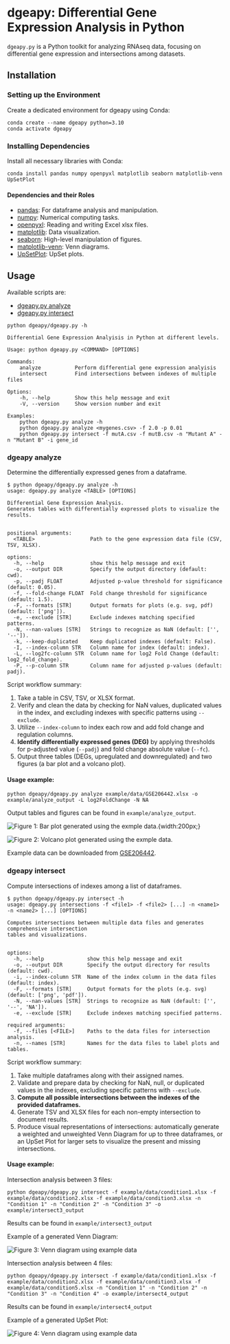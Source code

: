 # dgeapy: Differential Gene Expression Analysis in Python

`dgeapy.py` is a Python toolkit for analyzing RNAseq data, focusing on differential gene expression and intersections among datasets.

## Installation

### Setting up the Environment

Create a dedicated environment for dgeapy using Conda:

```shell
conda create --name dgeapy python=3.10
conda activate dgeapy
```

### Installing Dependencies

Install all necessary libraries with Conda:

```shell
conda install pandas numpy openpyxl matplotlib seaborn matplotlib-venn UpSetPlot
```

#### Dependencies and their Roles

- [pandas](<https://pypi.org/project/pandas/>): For dataframe analysis and manipulation.
- [numpy](<https://pypi.org/project/numpy/>): Numerical computing tasks.
- [openpyxl](<https://pypi.org/project/openpyxl/>): Reading and writing Excel xlsx files.
- [matplotlib](<https://pypi.org/project/matplotlib/>): Data visualization.
- [seaborn](<https://pypi.org/project/seaborn/>): High-level manipulation of figures.
- [matplotlib-venn](<https://pypi.org/project/matplotlib-venn/>): Venn diagrams.
- [UpSetPlot](<https://pypi.org/project/UpSetPlot/>): UpSet plots.

## Usage

Available scripts are:

- [dgeapy.py analyze](#dgeapy-analyze) 
- [dgeapy.py intersect](#dgeapy-intersect)

```
python dgeapy/dgeapy.py -h

Differential Gene Expression Analyisis in Python at different levels.

Usage: python dgeapy.py <COMMAND> [OPTIONS]

Commands:
    analyze           Perform differential gene expression analyisis
    intersect         Find intersections between indexes of multiple files

Options:
    -h, --help        Show this help message and exit
    -V, --version     Show version number and exit

Examples:
    python dgeapy.py analyze -h
    python dgeapy.py analyze <mygenes.csv> -f 2.0 -p 0.01
    python dgeapy.py intersect -f mutA.csv -f mutB.csv -n "Mutant A" -n "Mutant B" -i gene_id
```

### dgeapy analyze

Determine the differentially expressed genes from a dataframe.

```
$ python dgeapy/dgeapy.py analyze -h
usage: dgeapy.py analyze <TABLE> [OPTIONS]

Differential Gene Expression Analysis.
Generates tables with differentially expressed plots to visualize the results.


positional arguments:
  <TABLE>                  Path to the gene expression data file (CSV, TSV, XLSX).

options:
  -h, --help               show this help message and exit
  -o, --output DIR         Specify the output directory (default: cwd).
  -p, --padj FLOAT         Adjusted p-value threshold for significance (default: 0.05).
  -f, --fold-change FLOAT  Fold change threshold for significance (default: 1.5).
  -F, --formats [STR]      Output formats for plots (e.g. svg, pdf) (default: ['png']).
  -e, --exclude [STR]      Exclude indexes matching specified patterns.
  -N, --nan-values [STR]   Strings to recognize as NaN (default: ['', '--']).
  -k, --keep-duplicated    Keep duplicated indexes (default: False).
  -I, --index-column STR   Column name for index (default: index).
  -L, --log2fc-column STR  Column name for log2 Fold Change (default: log2_fold_change).
  -P, --p-column STR       Column name for adjusted p-values (default: padj).
```

Script workflow summary:

1. Take a table in CSV, TSV, or XLSX format.
2. Verify and clean the data by checking for NaN values, duplicated values in the index, and excluding indexes with specific patterns using `--exclude`.
3. Utilize `--index-column` to index each row and add fold change and regulation columns.
4. **Identify differentially expressed genes (DEG)** by applying thresholds for p-adjusted value (`--padj`) and fold change absolute value (`--fc`).
5. Output three tables (DEGs, upregulated and downregulated) and two figures (a bar plot and a volcano plot).

#### Usage example:

```shell
python dgeapy/dgeapy.py analyze example/data/GSE206442.xlsx -o example/analyze_output -L log2FoldChange -N NA
```

Output tables and figures can be found in `example/analyze_output`.

![**Figure 1**: Bar plot generated using the exmple data.](example/analyze_output/barplot.png){width:200px;}

![**Figure 2**: Volcano plot generated using the exmple data.](example/analyze_output/volcano.png)

Example data can be downloaded from [GSE206442](<https://www.ncbi.nlm.nih.gov/geo/download/?acc=GSE206442&format=file&file=GSE206442%5FGIBERT%5F01%5Fnew%5Fannot%5Fwo%5Foutlier%5FSTAT%5Fvs%5FLOG%5Fresults%2Exlsx>).

### dgeapy intersect

Compute intersections of indexes among a list of dataframes.

```
$ python dgeapy/dgeapy.py intersect -h
usage: dgeapy.py intersections -f <file1> -f <file2> [...] -n <name1> -n <name2> [...] [OPTIONS]

Computes intersections between multiple data files and generates comprehensive intersection
tables and visualizations.


options:
  -h, --help              show this help message and exit
  -o, --output DIR        Specify the output directory for results (default: cwd).
  -i, --index-column STR  Name of the index column in the data files (default: index).
  -F, --formats [STR]     Output formats for the plots (e.g. svg) (default: ['png', 'pdf']).
  -N, --nan-values [STR]  Strings to recognize as NaN (default: ['', '--', 'NA']).
  -e, --exclude [STR]     Exclude indexes matching specified patterns.

required arguments:
  -f, --files [<FILE>]    Paths to the data files for intersection analysis.
  -n, --names [STR]       Names for the data files to label plots and tables.
```

Script workflow summary:

1. Take multiple dataframes along with their assigned names.
2. Validate and prepare data by checking for NaN, null, or duplicated values in the indexes, excluding specific patterns with `--exclude`.
3. **Compute all possible intersections between the indexes of the provided dataframes.**
4. Generate TSV and XLSX files for each non-empty intersection to document results.
5. Produce visual representations of intersections: automatically generate a weighted and unweighted Venn Diagram for up to three dataframes, or an UpSet Plot for larger sets to visualize the present and missing intersections.

#### Usage example:

Intersection analysis between 3 files:

```shell
python dgeapy/dgeapy.py intersect -f example/data/condition1.xlsx -f example/data/condition2.xlsx -f example/data/condition3.xlsx -n "Condition 1" -n "Condition 2" -n "Condition 3" -o example/intersect3_output
```
Results can be found in `example/intersect3_output`

Example of a generated Venn Diagram: 

![**Figure 3**: Venn diagram using example
data](example/intersect3_output/venn3_unweighted.png)

Intersection analysis between 4 files:

```shell
python dgeapy/dgeapy.py intersect -f example/data/condition1.xlsx -f example/data/condition2.xlsx -f example/data/condition3.xlsx -f example/data/condition5.xlsx -n "Condition 1" -n "Condition 2" -n "Condition 3" -n "Condition 4" -o example/intersect4_output
```

Results can be found in `example/intersect4_output`

Example of a generated UpSet Plot:

![**Figure 4**: Venn diagram using example
data](example/intersect4_output/upset.png)
